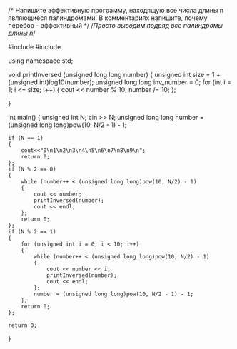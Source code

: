 /*
Напишите эффективную программу, находящую все числа длины n являющиеся палиндромами.
В комментариях напишите, почему перебор - эффективный
*/
/*Просто выводим подряд все палиндромы длины n*/

#include <iostream>
#include <cmath>

using namespace std;

void printInversed (unsigned long long number)
{
    unsigned int size = 1 + (unsigned int)log10(number);
    unsigned long long inv_number = 0;
    for (int i = 1; i <= size; i++)
    {
        cout << number % 10;
        number /= 10;
    };

}

int main()
{
    unsigned int N;
    cin >> N;
    unsigned long long number = (unsigned long long)pow(10, N/2 - 1) - 1;

    if (N == 1)
    {
        cout<<"0\n1\n2\n3\n4\n5\n6\n7\n8\n9\n";
        return 0;
    };
    if (N % 2 == 0)
    {
        while (number++ < (unsigned long long)pow(10, N/2) - 1)
        {
            cout << number;
            printInversed(number);
            cout << endl;
        };
        return 0;
    };
    if (N % 2 == 1)
    {
        for (unsigned int i = 0; i < 10; i++)
        {
            while (number++ < (unsigned long long)pow(10, N/2) - 1)
            {
                cout << number << i;
                printInversed(number);
                cout << endl;
            };
            number = (unsigned long long)pow(10, N/2 - 1) - 1;
        };
        return 0;
    };

    return 0;
}
